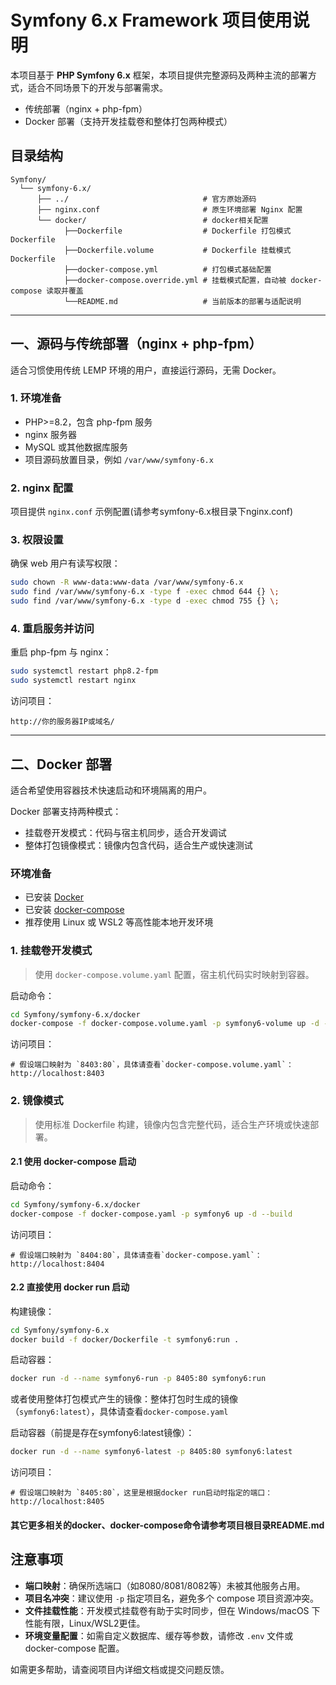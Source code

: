 # Symfony 6.x Framework 项目使用说明

本项目基于 **PHP Symfony 6.x** 框架，本项目提供完整源码及两种主流的部署方式，适合不同场景下的开发与部署需求。

- 传统部署（nginx + php-fpm）
- Docker 部署（支持开发挂载卷和整体打包两种模式）

## 目录结构

```text
Symfony/
  └── symfony-6.x/
      ├── ../                              # 官方原始源码
      ├── nginx.conf                       # 原生环境部署 Nginx 配置
      └── docker/                          # docker相关配置
            ├──Dockerfile                  # Dockerfile 打包模式Dockerfile
            ├──Dockerfile.volume           # Dockerfile 挂载模式Dockerfile
            ├──docker-compose.yml          # 打包模式基础配置
            ├──docker-compose.override.yml # 挂载模式配置，自动被 docker-compose 读取并覆盖
            └──README.md                   # 当前版本的部署与适配说明
```

---

## 一、源码与传统部署（nginx + php-fpm）

适合习惯使用传统 LEMP 环境的用户，直接运行源码，无需 Docker。

### 1. 环境准备

- PHP>=8.2，包含 php-fpm 服务
- nginx 服务器
- MySQL 或其他数据库服务
- 项目源码放置目录，例如 `/var/www/symfony-6.x`

### 2. nginx 配置

项目提供 `nginx.conf` 示例配置(请参考symfony-6.x根目录下nginx.conf)

### 3. 权限设置

确保 web 用户有读写权限：

```bash
sudo chown -R www-data:www-data /var/www/symfony-6.x
sudo find /var/www/symfony-6.x -type f -exec chmod 644 {} \;
sudo find /var/www/symfony-6.x -type d -exec chmod 755 {} \;
```

### 4. 重启服务并访问

重启 php-fpm 与 nginx：

```bash
sudo systemctl restart php8.2-fpm
sudo systemctl restart nginx
```

访问项目：

```
http://你的服务器IP或域名/
```

---

## 二、Docker 部署

适合希望使用容器技术快速启动和环境隔离的用户。

Docker 部署支持两种模式：

- 挂载卷开发模式：代码与宿主机同步，适合开发调试
- 整体打包镜像模式：镜像内包含代码，适合生产或快速测试

### 环境准备

- 已安装 [Docker](https://docs.docker.com/get-docker/)
- 已安装 [docker-compose](https://docs.docker.com/compose/install/)
- 推荐使用 Linux 或 WSL2 等高性能本地开发环境

### 1. 挂载卷开发模式

> 使用 `docker-compose.volume.yaml` 配置，宿主机代码实时映射到容器。

启动命令：

```bash
cd Symfony/symfony-6.x/docker
docker-compose -f docker-compose.volume.yaml -p symfony6-volume up -d --build
```

访问项目：

```
# 假设端口映射为 `8403:80`，具体请查看`docker-compose.volume.yaml`：
http://localhost:8403
```

### 2. 镜像模式

> 使用标准 Dockerfile 构建，镜像内包含完整代码，适合生产环境或快速部署。

#### 2.1 使用 docker-compose 启动

启动命令：

```bash
cd Symfony/symfony-6.x/docker
docker-compose -f docker-compose.yaml -p symfony6 up -d --build
```

访问项目：

```
# 假设端口映射为 `8404:80`，具体请查看`docker-compose.yaml`：
http://localhost:8404
```

#### 2.2 直接使用 docker run 启动

构建镜像：

```bash
cd Symfony/symfony-6.x
docker build -f docker/Dockerfile -t symfony6:run .
```

启动容器：

```bash
docker run -d --name symfony6-run -p 8405:80 symfony6:run
```

或者使用整体打包模式产生的镜像：整体打包时生成的镜像（`symfony6:latest`），具体请查看`docker-compose.yaml`

启动容器（前提是存在symfony6:latest镜像）：

```bash
docker run -d --name symfony6-latest -p 8405:80 symfony6:latest
```

访问项目：

```
# 假设端口映射为 `8405:80`，这里是根据docker run启动时指定的端口：
http://localhost:8405
```

#### 其它更多相关的docker、docker-compose命令请参考项目根目录README.md

## 注意事项

- **端口映射**：确保所选端口（如8080/8081/8082等）未被其他服务占用。
- **项目名冲突**：建议使用 `-p` 指定项目名，避免多个 compose 项目资源冲突。
- **文件挂载性能**：开发模式挂载卷有助于实时同步，但在 Windows/macOS 下性能有限，Linux/WSL2更佳。
- **环境变量配置**：如需自定义数据库、缓存等参数，请修改 `.env` 文件或 docker-compose 配置。

如需更多帮助，请查阅项目内详细文档或提交问题反馈。

